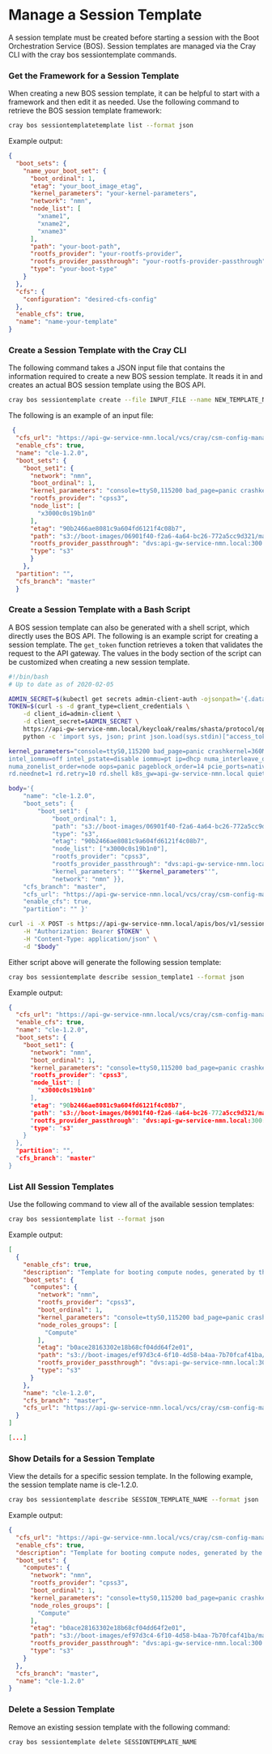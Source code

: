 # Manage a Session Template

A session template must be created before starting a session with the Boot Orchestration Service \(BOS\). Session templates are managed via the Cray CLI with the cray bos sessiontemplate commands.

### Get the Framework for a Session Template

When creating a new BOS session template, it can be helpful to start with a framework and then edit it as needed. Use the following command to retrieve the BOS session template framework:

```bash
cray bos sessiontemplatetemplate list --format json
```

Example output:

```json
{
  "boot_sets": {
    "name_your_boot_set": {
      "boot_ordinal": 1,
      "etag": "your_boot_image_etag",
      "kernel_parameters": "your-kernel-parameters",
      "network": "nmn",
      "node_list": [
        "xname1",
        "xname2",
        "xname3"
      ],
      "path": "your-boot-path",
      "rootfs_provider": "your-rootfs-provider",
      "rootfs_provider_passthrough": "your-rootfs-provider-passthrough",
      "type": "your-boot-type"
    }
  },
  "cfs": {
    "configuration": "desired-cfs-config"
  },
  "enable_cfs": true,
  "name": "name-your-template"
}
```

### Create a Session Template with the Cray CLI

The following command takes a JSON input file that contains the information required to create a new BOS session template. It reads it in and creates an actual BOS session template using the BOS API.

```bash
cray bos sessiontemplate create --file INPUT_FILE --name NEW_TEMPLATE_NAME
```

The following is an example of an input file:

```json
 {
  "cfs_url": "https://api-gw-service-nmn.local/vcs/cray/csm-config-management.git",
  "enable_cfs": true,
  "name": "cle-1.2.0",
  "boot_sets": {
    "boot_set1": {
      "network": "nmn",
      "boot_ordinal": 1,
      "kernel_parameters": "console=ttyS0,115200 bad_page=panic crashkernel=360M hugepagelist=2m-2g intel_iommu=off intel_pstate=disable iommu=pt ip=dhcp numa_interleave_omit=headless numa_zonelist_order=node oops=panic pageblock_order=14 pcie_ports=native printk.synchronous=y rd.neednet=1 rd.retry=10 rd.shell k8s_gw=api-gwservice-nmn.local quiet turbo_boost_limit=999",
      "rootfs_provider": "cpss3",
      "node_list": [
        "x3000c0s19b1n0"
      ],
      "etag": "90b2466ae8081c9a604fd6121f4c08b7",
      "path": "s3://boot-images/06901f40-f2a6-4a64-bc26-772a5cc9d321/manifest.json",
      "rootfs_provider_passthrough": "dvs:api-gw-service-nmn.local:300:eth0",
      "type": "s3"
      }
    },
  "partition": "",
  "cfs_branch": "master"
  }
```

### Create a Session Template with a Bash Script

A BOS session template can also be generated with a shell script, which directly uses the BOS API. The following is an example script for creating a session template. The `get_token` function retrieves a token that validates the request to the API gateway. The values in the body section of the script can be customized when creating a new session template.

```bash
#!/bin/bash
# Up to date as of 2020-02-05

ADMIN_SECRET=$(kubectl get secrets admin-client-auth -ojsonpath='{.data.client-secret}' | base64 -d)
TOKEN=$(curl -s -d grant_type=client_credentials \
    -d client_id=admin-client \
    -d client_secret=$ADMIN_SECRET \
    https://api-gw-service-nmn.local/keycloak/realms/shasta/protocol/openid-connect/token |
    python -c 'import sys, json; print json.load(sys.stdin)["access_token"]')

kernel_parameters="console=ttyS0,115200 bad_page=panic crashkernel=360M hugepagelist=2m-2g \
intel_iommu=off intel_pstate=disable iommu=pt ip=dhcp numa_interleave_omit=headless \
numa_zonelist_order=node oops=panic pageblock_order=14 pcie_ports=native printk.synchronous=y \
rd.neednet=1 rd.retry=10 rd.shell k8s_gw=api-gw-service-nmn.local quiet turbo_boost_limit=999"

body='{
    "name": "cle-1.2.0",
    "boot_sets": {
        "boot_set1": {
            "boot_ordinal": 1,
            "path": "s3://boot-images/06901f40-f2a6-4a64-bc26-772a5cc9d321/manifest.json",
            "type": "s3",
            "etag": "90b2466ae8081c9a604fd6121f4c08b7",
            "node_list": ["x3000c0s19b1n0"],
            "rootfs_provider": "cpss3",
            "rootfs_provider_passthrough": "dvs:api-gw-service-nmn.local:300:eth0",
            "kernel_parameters": "'"$kernel_parameters"'",
            "network": "nmn" }},
    "cfs_branch": "master",
    "cfs_url": "https://api-gw-service-nmn.local/vcs/cray/csm-config-management.git",
    "enable_cfs": true,
    "partition": "" }'

curl -i -X POST -s https://api-gw-service-nmn.local/apis/bos/v1/sessiontemplate \
    -H "Authorization: Bearer $TOKEN" \
    -H "Content-Type: application/json" \
    -d "$body"
```

Either script above will generate the following session template:

```bash
cray bos sessiontemplate describe session_template1 --format json
```

Example output:

```json
{
  "cfs_url": "https://api-gw-service-nmn.local/vcs/cray/csm-config-management.git",
  "enable_cfs": true,
  "name": "cle-1.2.0",
  "boot_sets": {
    "boot_set1": {
      "network": "nmn",
      "boot_ordinal": 1,
      "kernel_parameters": "console=ttyS0,115200 bad_page=panic crashkernel=360M hugepagelist=2m-2g intel_iommu=off intel_pstate=disable iommu=pt ip=dhcp numa_interleave_omit=headless numa_zonelist_order=node oops=panic pageblock_order=14 pcie_ports=native printk.synchr
      "rootfs_provider": "cpss3",
      "node_list": [
        "x3000c0s19b1n0"
      ],
      "etag": "90b2466ae8081c9a604fd6121f4c08b7",
      "path": "s3://boot-images/06901f40-f2a6-4a64-bc26-772a5cc9d321/manifest.json",
      "rootfs_provider_passthrough": "dvs:api-gw-service-nmn.local:300:eth0",
      "type": "s3"
    }
  },
  "partition": "",
  "cfs_branch": "master"
}
```

### List All Session Templates

Use the following command to view all of the available session templates:

```bash
cray bos sessiontemplate list --format json
```

Example output:

```json
[
  {
    "enable_cfs": true,
    "description": "Template for booting compute nodes, generated by the installation",
    "boot_sets": {
      "computes": {
        "network": "nmn",
        "rootfs_provider": "cpss3",
        "boot_ordinal": 1,
        "kernel_parameters": "console=ttyS0,115200 bad_page=panic crashkernel=360M hugepagelist=2m-2g intel_iommu=off intel_pstate=disable iommu=pt ip=dhcp numa_interleave_omit=headless numa_zonelist_order=node oops=panic pageblock_order=14 pcie_ports=native printk.synchronous=y rd.neednet=1 rd.retry=10 rd.shell k8s_gw=api-gw-service-nmn.local quiet turbo_boost_limit=999",
        "node_roles_groups": [
          "Compute"
        ],
        "etag": "b0ace28163302e18b68cf04dd64f2e01",
        "path": "s3://boot-images/ef97d3c4-6f10-4d58-b4aa-7b70fcaf41ba/manifest.json",
        "rootfs_provider_passthrough": "dvs:api-gw-service-nmn.local:300:eth0",
        "type": "s3"
      }
    },
    "name": "cle-1.2.0",
    "cfs_branch": "master",
    "cfs_url": "https://api-gw-service-nmn.local/vcs/cray/csm-config-management.git"
  }
]

[...]
```

### Show Details for a Session Template

View the details for a specific session template. In the following example, the session template name is cle-1.2.0.

```bash
cray bos sessiontemplate describe SESSION_TEMPLATE_NAME --format json
```

Example output:

```json
{
  "cfs_url": "https://api-gw-service-nmn.local/vcs/cray/csm-config-management.git",
  "enable_cfs": true,
  "description": "Template for booting compute nodes, generated by the installation",
  "boot_sets": {
    "computes": {
      "network": "nmn",
      "rootfs_provider": "cpss3",
      "boot_ordinal": 1,
      "kernel_parameters": "console=ttyS0,115200 bad_page=panic crashkernel=360M hugepagelist=2m-2g intel_iommu=off intel_pstate=disable iommu=pt ip=dhcp numa_interleave_omit=headless numa_zonelist_order=node oops=panic pageblock_order=14 pcie_ports=native printk.synchronous=y rd.neednet=1 rd.retry=10 rd.shell k8s_gw=api-gw-service-nmn.local quiet turbo_boost_limit=999",
      "node_roles_groups": [
        "Compute"
      ],
      "etag": "b0ace28163302e18b68cf04dd64f2e01",
      "path": "s3://boot-images/ef97d3c4-6f10-4d58-b4aa-7b70fcaf41ba/manifest.json",
      "rootfs_provider_passthrough": "dvs:api-gw-service-nmn.local:300:eth0",
      "type": "s3"
    }
  },
  "cfs_branch": "master",
  "name": "cle-1.2.0"
}
```

### Delete a Session Template

Remove an existing session template with the following command:

```bash
cray bos sessiontemplate delete SESSIONTEMPLATE_NAME
```

